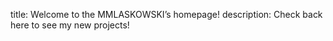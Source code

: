 
title: Welcome to the MMLASKOWSKI’s homepage!
description:  Check back here to see my new projects!
